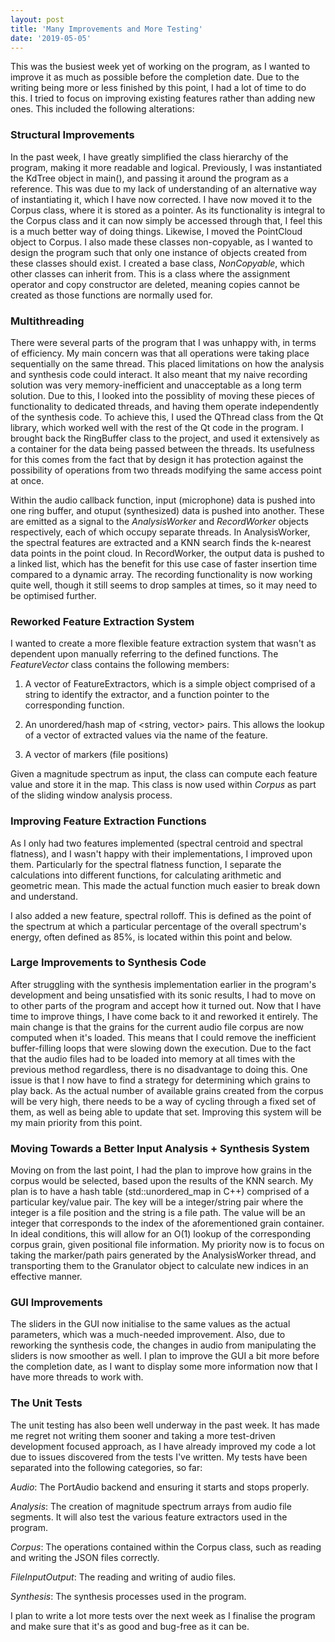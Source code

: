 ```yaml
---
layout: post
title: 'Many Improvements and More Testing'
date: '2019-05-05'
---
```


This was the busiest week yet of working on the program, as I wanted to improve
it as much as possible before the completion date. Due to the writing being more
or less finished by this point, I had a lot of time to do this. I tried to focus
on improving existing features rather than adding new ones. This included the
following alterations:

### Structural Improvements
In the past week, I have greatly simplified the class hierarchy of the program,
making it more readable and logical. Previously, I was instantiated the KdTree
object in main(), and passing it around the program as a reference. This was due
to my lack of understanding of an alternative way of instantiating it, which I
have now corrected. I have now moved it to the Corpus class, where it is stored
as a pointer. As its functionality is integral to the Corpus class and it can
now simply be accessed through that, I feel this is a much better way of doing
things. Likewise, I moved the PointCloud object to Corpus. I also made these
classes non-copyable, as I wanted to design the program such that only one
instance of objects created from these classes should exist. I created a base
class, *NonCopyable*, which other classes can inherit from. This is a class
where the assignment operator and copy constructor are deleted, meaning copies
cannot be created as those functions are normally used for.

### Multithreading
There were several parts of the program that I was unhappy with, in terms of
efficiency. My main concern was that all operations were taking place
sequentially on the same thread. This placed limitations on how the analysis and
synthesis code could interact. It also meant that my naive recording solution
was very memory-inefficient and unacceptable as a long term solution. Due to
this, I looked into the possiblity of moving these pieces of functionality to
dedicated threads, and having them operate independently of the synthesis code.
To achieve this, I used the QThread class from the Qt library, which worked well
with the rest of the Qt code in the program. I brought back the RingBuffer class
to the project, and used it extensively as a container for the data being passed
between the threads. Its usefulness for this comes from the fact that by design
it has protection against the possibility of operations from two threads
modifying the same access point at once.

Within the audio callback function, input (microphone) data is pushed into one
ring buffer, and otuput (synthesized) data is pushed into another. These are
emitted as a signal to the *AnalysisWorker* and *RecordWorker* objects
respectively, each of which occupy separate threads. In AnalysisWorker, the
spectral features are extracted and a KNN search finds the k-nearest data points
in the point cloud. In RecordWorker, the output data is pushed to a linked list,
which has the benefit for this use case of faster insertion time compared to a
dynamic array. The recording functionality is now working quite well, though it
still seems to drop samples at times, so it may need to be optimised further.

### Reworked Feature Extraction System
I wanted to create a more flexible feature extraction system that wasn't as
dependent upon manually referring to the defined functions. The *FeatureVector*
class contains the following members:

1. A vector of FeatureExtractors, which is a simple object comprised of a string to identify the extractor, and a function pointer to the corresponding function.

2. An unordered/hash map of <string, vector<float>> pairs. This allows the lookup of a vector of extracted values via the name of the feature.

3. A vector of markers (file positions)

Given a magnitude spectrum as input, the class can compute each feature value
and store it in the map. This class is now used within *Corpus* as part of the
sliding window analysis process.

### Improving Feature Extraction Functions
As I only had two features implemented (spectral centroid and spectral
flatness), and I wasn't happy with their implementations, I improved upon them.
Particularly for the spectral flatness function, I separate the calculations
into different functions, for calculating arithmetic and geometric mean. This
made the actual function much easier to break down and understand.

I also added a new feature, spectral rolloff. This is defined as the point of
the spectrum at which a particular percentage of the overall spectrum's energy,
often defined as 85%, is located within this point and below.

### Large Improvements to Synthesis Code
After struggling with the synthesis implementation earlier in the program's
development and being unsatisfied with its sonic results, I had to move on to
other parts of the program and accept how it turned out. Now that I have time to
improve things, I have come back to it and reworked it entirely. The main change
is that the grains for the current audio file corpus are now computed when it's
loaded. This means that I could remove the inefficient buffer-filling loops that
were slowing down the execution. Due to the fact that the audio files had to be
loaded into memory at all times with the previous method regardless, there is no
disadvantage to doing this. One issue is that I now have to find a strategy for
determining which grains to play back. As the actual number of available grains
created from the corpus will be very high, there needs to be a way of cycling
through a fixed set of them, as well as being able to update that set. Improving
this system will be my main priority from this point.

### Moving Towards a Better Input Analysis + Synthesis System
Moving on from the last point, I had the plan to improve how grains in the
corpus would be selected, based upon the results of the KNN search. My plan is
to have a hash table (std::unordered_map in C++) comprised of a particular
key/value pair. The key will be a integer/string pair where the integer is a
file position and the string is a file path. The value will be an integer that
corresponds to the index of the aforementioned grain container. In ideal
conditions, this will allow for an O(1) lookup of the corresponding corpus
grain, given positional file information. My priority now is to focus on taking
the marker/path pairs generated by the AnalysisWorker thread, and transporting
them to the Granulator object to calculate new indices in an effective manner.

### GUI Improvements
The sliders in the GUI now initialise to the same values as the actual
parameters, which was a much-needed improvement. Also, due to reworking the
synthesis code, the changes in audio from manipulating the sliders is now
smoother as well. I plan to improve the GUI a bit more before the completion
date, as I want to display some more information now that I have more threads to
work with.

### The Unit Tests
The unit testing has also been well underway in the past week. It has made me
regret not writing them sooner and taking a more test-driven development focused
approach, as I have already improved my code a lot due to issues discovered from
the tests I've written. My tests have been separated into the following categories, so far:

*Audio*: The PortAudio backend and ensuring it starts and stops properly.

*Analysis*: The creation of magnitude spectrum arrays
from audio file segments. It will also test the various feature extractors used in the program.

*Corpus*: The operations contained within the Corpus class, such as reading and writing the JSON files correctly.

*FileInputOutput*: The reading and writing of audio files.

*Synthesis*: The synthesis processes used in the program.

I plan to write a lot more tests over the next week as I finalise the program
and make sure that it's as good and bug-free as it can be.
